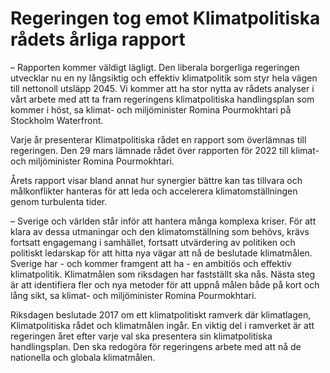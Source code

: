 # Regeringen tog emot Klimatpolitiska rådets årliga rapport

– Rapporten kommer väldigt lägligt. Den liberala borgerliga regeringen utvecklar nu en ny långsiktig och effektiv klimatpolitik som styr hela vägen till nettonoll utsläpp 2045. Vi kommer att ha stor nytta av rådets analyser i vårt arbete med att ta fram regeringens klimatpolitiska handlingsplan som kommer i höst, sa klimat- och miljöminister Romina Pourmokhtari på Stockholm Waterfront.

Varje år presenterar Klimatpolitiska rådet en rapport som överlämnas till regeringen. Den 29 mars lämnade rådet över rapporten för 2022 till klimat- och miljöminister Romina Pourmokhtari.

Årets rapport visar bland annat hur synergier bättre kan tas tillvara och målkonflikter hanteras för att leda och accelerera klimatomställningen genom turbulenta tider.

– Sverige och världen står inför att hantera många komplexa kriser. För att klara av dessa utmaningar och den klimatomställning som behövs, krävs fortsatt engagemang i samhället, fortsatt utvärdering av politiken och politiskt ledarskap för att hitta nya vägar att nå de beslutade klimatmålen. Sverige har - och kommer framgent att ha - en ambitiös och effektiv klimatpolitik. Klimatmålen som riksdagen har fastställt ska nås. Nästa steg är att identifiera fler och nya metoder för att uppnå målen både på kort och lång sikt, sa klimat- och miljöminister Romina Pourmokhtari.

Riksdagen beslutade 2017 om ett klimatpolitiskt ramverk där klimatlagen, Klimatpolitiska rådet och klimatmålen ingår. En viktig del i ramverket är att regeringen året efter varje val ska presentera sin klimatpolitiska handlingsplan. Den ska redogöra för regeringens arbete med att nå de nationella och globala klimatmålen.
